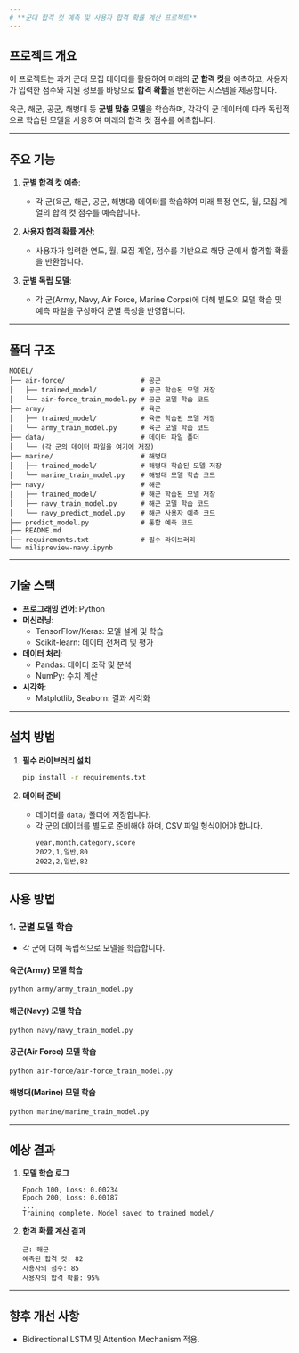 ```yaml
---
# **군대 합격 컷 예측 및 사용자 합격 확률 계산 프로젝트**
---
```


## **프로젝트 개요**

이 프로젝트는 과거 군대 모집 데이터를 활용하여 미래의 **군 합격 컷**을 예측하고, 사용자가 입력한 점수와 지원 정보를 바탕으로 **합격 확률**을 반환하는 시스템을 제공합니다.

육군, 해군, 공군, 해병대 등 **군별 맞춤 모델**을 학습하며, 각각의 군 데이터에 따라 독립적으로 학습된 모델을 사용하여 미래의 합격 컷 점수를 예측합니다.

---

## **주요 기능**

1. **군별 합격 컷 예측**:

   - 각 군(육군, 해군, 공군, 해병대) 데이터를 학습하여 미래 특정 연도, 월, 모집 계열의 합격 컷 점수를 예측합니다.

2. **사용자 합격 확률 계산**:

   - 사용자가 입력한 연도, 월, 모집 계열, 점수를 기반으로 해당 군에서 합격할 확률을 반환합니다.

3. **군별 독립 모델**:
   - 각 군(Army, Navy, Air Force, Marine Corps)에 대해 별도의 모델 학습 및 예측 파일을 구성하여 군별 특성을 반영합니다.

---

## **폴더 구조**

```
MODEL/
├── air-force/                   # 공군
│   ├── trained_model/           # 공군 학습된 모델 저장
│   └── air-force_train_model.py # 공군 모델 학습 코드
├── army/                        # 육군
│   ├── trained_model/           # 육군 학습된 모델 저장
│   └── army_train_model.py      # 육군 모델 학습 코드
├── data/                        # 데이터 파일 폴더
│   └── (각 군의 데이터 파일을 여기에 저장)
├── marine/                      # 해병대
│   ├── trained_model/           # 해병대 학습된 모델 저장
│   └── marine_train_model.py    # 해병대 모델 학습 코드
├── navy/                        # 해군
│   ├── trained_model/           # 해군 학습된 모델 저장
│   ├── navy_train_model.py      # 해군 모델 학습 코드
│   └── navy_predict_model.py    # 해군 사용자 예측 코드
├── predict_model.py             # 통합 예측 코드
├── README.md
├── requirements.txt             # 필수 라이브러리
└── milipreview-navy.ipynb
```

---

## **기술 스택**

- **프로그래밍 언어**: Python
- **머신러닝**:
  - TensorFlow/Keras: 모델 설계 및 학습
  - Scikit-learn: 데이터 전처리 및 평가
- **데이터 처리**:
  - Pandas: 데이터 조작 및 분석
  - NumPy: 수치 계산
- **시각화**:
  - Matplotlib, Seaborn: 결과 시각화

---

## **설치 방법**

1. **필수 라이브러리 설치**

   ```bash
   pip install -r requirements.txt
   ```

2. **데이터 준비**
   - 데이터를 `data/` 폴더에 저장합니다.
   - 각 군의 데이터를 별도로 준비해야 하며, CSV 파일 형식이어야 합니다.
     ```csv
     year,month,category,score
     2022,1,일반,80
     2022,2,일반,82
     ```

---

## **사용 방법**

### 1. **군별 모델 학습**

- 각 군에 대해 독립적으로 모델을 학습합니다.

#### 육군(Army) 모델 학습

```bash
python army/army_train_model.py
```

#### 해군(Navy) 모델 학습

```bash
python navy/navy_train_model.py
```

#### 공군(Air Force) 모델 학습

```bash
python air-force/air-force_train_model.py
```

#### 해병대(Marine) 모델 학습

```bash
python marine/marine_train_model.py
```

---

## **예상 결과**

1. **모델 학습 로그**

   ```
   Epoch 100, Loss: 0.00234
   Epoch 200, Loss: 0.00187
   ...
   Training complete. Model saved to trained_model/
   ```

2. **합격 확률 계산 결과**
   ```
   군: 해군
   예측된 합격 컷: 82
   사용자의 점수: 85
   사용자의 합격 확률: 95%
   ```

---

## **향후 개선 사항**

- Bidirectional LSTM 및 Attention Mechanism 적용.
